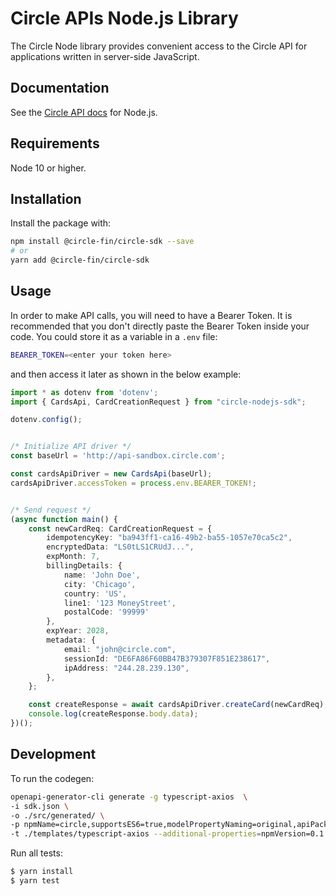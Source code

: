 # Circle APIs Node.js Library


The Circle Node library provides convenient access to the Circle API for
applications written in server-side JavaScript.

## Documentation

See the [Circle API docs](https://developers.circle.com/reference/ping?lang=node) for Node.js.

## Requirements

Node 10 or higher.

## Installation

Install the package with:

```sh
npm install @circle-fin/circle-sdk --save
# or
yarn add @circle-fin/circle-sdk
```

## Usage

In order to make API calls, you will need to have a Bearer Token. It is recommended that you don't directly paste the Bearer Token inside your code. You could store it as a variable in a `.env` file:

```bash
BEARER_TOKEN=<enter your token here>
```

and then access it later as shown in the below example:


```Typescript
import * as dotenv from 'dotenv';
import { CardsApi, CardCreationRequest } from "circle-nodejs-sdk";

dotenv.config();


/* Initialize API driver */
const baseUrl = 'http://api-sandbox.circle.com';

const cardsApiDriver = new CardsApi(baseUrl);
cardsApiDriver.accessToken = process.env.BEARER_TOKEN!;


/* Send request */
(async function main() {
    const newCardReq: CardCreationRequest = {
        idempotencyKey: "ba943ff1-ca16-49b2-ba55-1057e70ca5c2",
        encryptedData: "LS0tLS1CRUdJ...",
        expMonth: 7,
        billingDetails: {
            name: 'John Doe',
            city: 'Chicago',
            country: 'US',
            line1: '123 MoneyStreet',
            postalCode: '99999'
        },
        expYear: 2028,
        metadata: {
            email: "john@circle.com",
            sessionId: "DE6FA86F60BB47B379307F851E238617",
            ipAddress: "244.28.239.130",
        },
    };

    const createResponse = await cardsApiDriver.createCard(newCardReq);
    console.log(createResponse.body.data);
})();
```


## Development

To run the codegen:

```sh
openapi-generator-cli generate -g typescript-axios  \
-i sdk.json \
-o ./src/generated/ \
-p npmName=circle,supportsES6=true,modelPropertyNaming=original,apiPackage=apis,modelPackage=models \
-t ./templates/typescript-axios --additional-properties=npmVersion=0.1.0-alpha.0,circleApiVersion=v1,withSeparateModelsAndApi=true
```

Run all tests:

```bash
$ yarn install
$ yarn test
```